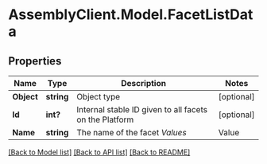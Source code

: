 # AssemblyClient.Model.FacetListData
## Properties

Name | Type | Description | Notes
------------ | ------------- | ------------- | -------------
**Object** | **string** | Object type | [optional] 
**Id** | **int?** | Internal stable ID given to all facets on the Platform | [optional] 
**Name** | **string** | The name of the facet *Values*  |Value|Description| |- --|- --| |&#x60;achieved&#x60;|Result has been achieved| |&#x60;target&#x60;|Result has been set as a target to achieve| |&#x60;prediction&#x60;|Result is a prediction| |&#x60;baseline&#x60;|Result is a baseline comparison value|  | [optional] 

[[Back to Model list]](../README.md#documentation-for-models) [[Back to API list]](../README.md#documentation-for-api-endpoints) [[Back to README]](../README.md)

